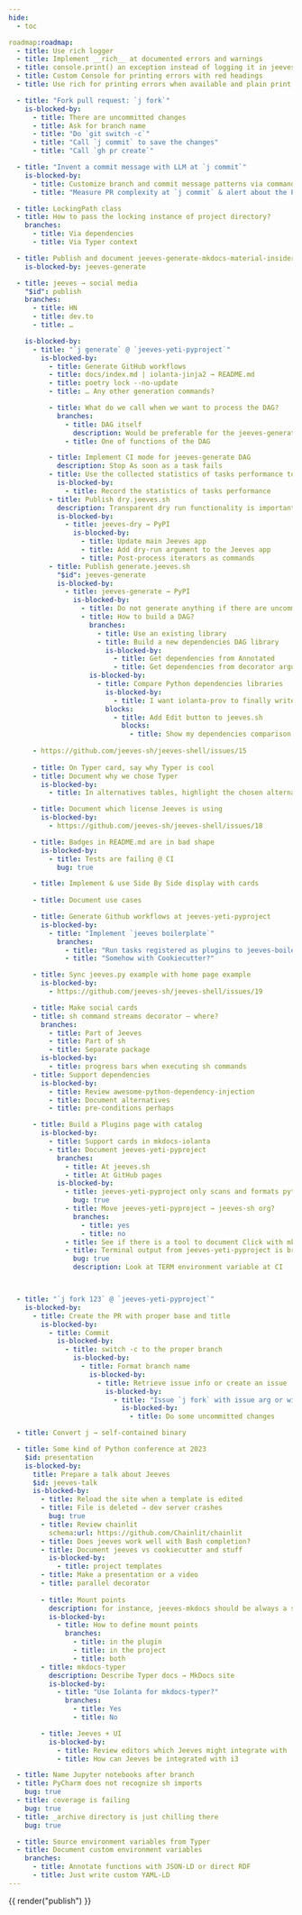 ```yaml
---
hide:
  - toc

roadmap:roadmap:
  - title: Use rich logger
  - title: Implement __rich__ at documented errors and warnings
  - title: console.print() an exception instead of logging it in jeeves
  - title: Custom Console for printing errors with red headings
  - title: Use rich for printing errors when available and plain print when not

  - title: "Fork pull request: `j fork`"
    is-blocked-by:
      - title: There are uncommitted changes
      - title: Ask for branch name
      - title: "Do `git switch -c`"
      - title: "Call `j commit` to save the changes"
      - title: "Call `gh pr create`"

  - title: "Invent a commit message with LLM at `j commit`"
    is-blocked-by:
      - title: Customize branch and commit message patterns via command line options & pyproject.toml
      - title: "Measure PR complexity at `j commit` & alert about the PR being too complex"

  - title: LockingPath class
  - title: How to pass the locking instance of project directory?
    branches:
      - title: Via dependencies
      - title: Via Typer context  

  - title: Publish and document jeeves-generate-mkdocs-material-insiders
    is-blocked-by: jeeves-generate

  - title: jeeves → social media
    "$id": publish
    branches:
      - title: HN
      - title: dev.to
      - title: …

    is-blocked-by:
      - title: "`j generate` @ `jeeves-yeti-pyproject`"
        is-blocked-by:
          - title: Generate GitHub workflows
          - title: docs/index.md | iolanta-jinja2 → README.md
          - title: poetry lock --no-update
          - title: … Any other generation commands?

          - title: What do we call when we want to process the DAG?
            branches:
              - title: DAG itself
                description: Would be preferable for the jeeves-generate case, and is most similar to Step Functions
              - title: One of functions of the DAG

          - title: Implement CI mode for jeeves-generate DAG
            description: Stop As soon as a task fails
          - title: Use the collected statistics of tasks performance to determine which tasks to run first
            is-blocked-by:
              - title: Record the statistics of tasks performance
          - title: Publish dry.jeeves.sh
            description: Transparent dry run functionality is important, that's what Make does not have
            is-blocked-by:
              - title: jeeves-dry → PyPI
                is-blocked-by:
                  - title: Update main Jeeves app
                  - title: Add dry-run argument to the Jeeves app
                  - title: Post-process iterators as commands
          - title: Publish generate.jeeves.sh
            "$id": jeeves-generate
            is-blocked-by:
              - title: jeeves-generate → PyPI
                is-blocked-by:
                  - title: Do not generate anything if there are uncommitted changes
                  - title: How to build a DAG?
                    branches:
                      - title: Use an existing library
                      - title: Build a new dependencies DAG library
                        is-blocked-by:
                          - title: Get dependencies from Annotated
                          - title: Get dependencies from decorator arguments
                    is-blocked-by:
                      - title: Compare Python dependencies libraries
                        is-blocked-by:
                          - title: I want iolanta-prov to finally write good comparisons
                        blocks:
                          - title: Add Edit button to jeeves.sh
                            blocks:
                              - title: Show my dependencies comparison to Artem
        
      - https://github.com/jeeves-sh/jeeves-shell/issues/15
      
      - title: On Typer card, say why Typer is cool
      - title: Document why we chose Typer
        is-blocked-by:
          - title: In alternatives tables, highlight the chosen alternative with green background

      - title: Document which license Jeeves is using
        is-blocked-by:
          - https://github.com/jeeves-sh/jeeves-shell/issues/18

      - title: Badges in README.md are in bad shape
        is-blocked-by:
          - title: Tests are failing @ CI
            bug: true

      - title: Implement & use Side By Side display with cards
      
      - title: Document use cases

      - title: Generate Github workflows at jeeves-yeti-pyproject
        is-blocked-by:
          - title: "Implement `jeeves boilerplate`"
            branches:
              - title: "Run tasks registered as plugins to jeeves-boilerplate"
              - title: "Somehow with Cookiecutter?"

      - title: Sync jeeves.py example with home page example
        is-blocked-by:
          - https://github.com/jeeves-sh/jeeves-shell/issues/19

      - title: Make social cards
      - title: sh command streams decorator — where?
        branches:
          - title: Part of Jeeves
          - title: Part of sh
          - title: Separate package
        is-blocked-by:
          - title: progress bars when executing sh commands
      - title: Support dependencies
        is-blocked-by:
          - title: Review awesome-python-dependency-injection
          - title: Document alternatives
          - title: pre-conditions perhaps

      - title: Build a Plugins page with catalog
        is-blocked-by:
          - title: Support cards in mkdocs-iolanta
          - title: Document jeeves-yeti-pyproject
            branches:
              - title: At jeeves.sh
              - title: At GitHub pages
            is-blocked-by:
              - title: jeeves-yeti-pyproject only scans and formats python packages, not individual files like jeeves.py
                bug: true
              - title: Move jeeves-yeti-pyproject → jeeves-sh org?
                branches:
                  - title: yes
                  - title: no
              - title: See if there is a tool to document Click with mkdocs
              - title: Terminal output from jeeves-yeti-pyproject is broken
                bug: true
                description: Look at TERM environment variable at CI



  - title: "`j fork 123` @ `jeeves-yeti-pyproject`"
    is-blocked-by:
      - title: Create the PR with proper base and title
        is-blocked-by:
          - title: Commit
            is-blocked-by:
              - title: switch -c to the proper branch
                is-blocked-by:
                  - title: Format branch name
                    is-blocked-by:
                      - title: Retrieve issue info or create an issue
                        is-blocked-by:
                          - title: "Issue `j fork` with issue arg or without"
                            is-blocked-by:
                              - title: Do some uncommitted changes

  - title: Convert j → self-contained binary

  - title: Some kind of Python conference at 2023
    $id: presentation
    is-blocked-by:
      title: Prepare a talk about Jeeves
      $id: jeeves-talk
      is-blocked-by:
        - title: Reload the site when a template is edited
        - title: File is deleted ⇒ dev server crashes
          bug: true
        - title: Review chainlit
          schema:url: https://github.com/Chainlit/chainlit
        - title: Does jeeves work well with Bash completion?
        - title: Document jeeves vs cookiecutter and stuff
          is-blocked-by:
            - title: project templates
        - title: Make a presentation or a video
        - title: parallel decorator
        
        - title: Mount points
          description: for instance, jeeves-mkdocs should be always a subcommand
          is-blocked-by:
            - title: How to define mount points
              branches:
                - title: in the plugin
                - title: in the project
                - title: both
        - title: mkdocs-typer
          description: Describe Typer docs → MkDocs site
          is-blocked-by:
            - title: "Use Iolanta for mkdocs-typer?"
              branches:
                - title: Yes
                - title: No

        - title: Jeeves + UI
          is-blocked-by:
            - title: Review editors which Jeeves might integrate with
            - title: How can Jeeves be integrated with i3

  - title: Name Jupyter notebooks after branch
  - title: PyCharm does not recognize sh imports
    bug: true
  - title: coverage is failing
    bug: true
  - title: _archive directory is just chilling there
    bug: true

  - title: Source environment variables from Typer
  - title: Document custom environment variables
    branches:
      - title: Annotate functions with JSON-LD or direct RDF
      - title: Just write custom YAML-LD
---
```


<body>{{ render("publish") }}</body>
